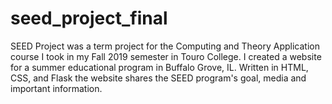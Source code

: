 # seed_project_final
SEED Project was a term project for the Computing and Theory Application course I took in my Fall 2019 semester in Touro College. 
I created a website for a summer educational program in Buffalo Grove, IL. Written in HTML, CSS, and Flask the website shares the SEED program's goal, media and important information. 

